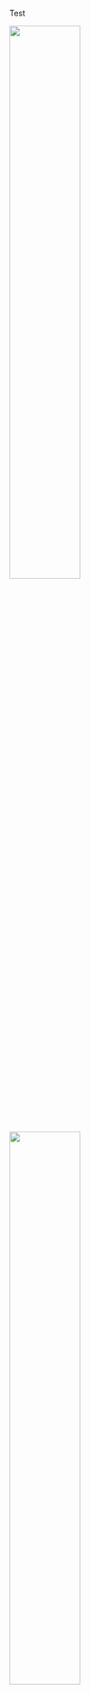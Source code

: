 Test


<img src="([https://github.com/seantanabe/transformer_example_simulated_dt/assets/170565753/ec5586e2-349d-4c5c-bf78-842b59d5a6d7)])" width=50% height=50%>




<img src="((https://github.com/seantanabe/transformer_example_simulated_dt/assets/170565753/3b5c4b68-f89f-489e-a472-e449d3aafc38))" width=50% height=50%>

